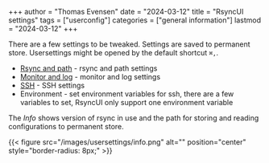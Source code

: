 +++
author = "Thomas Evensen"
date = "2024-03-12"
title =  "RsyncUI settings"
tags = ["userconfig"]
categories = ["general information"]
lastmod = "2024-03-12"
+++

There are a few settings to be tweaked. Settings are saved to permanent store. Usersettings might be opened by the default shortcut `⌘,`.

- [Rsync and path](/docs/settings/rsyncandpath/) - rsync and path settings
- [Monitor and log](/docs/settings/networksettings/) - monitor and log settings
- [SSH](/docs/settings/sshsettings) - SSH settings
- Environment - set environment variables for ssh, there are a few variables to set, RsyncUI only support one environment variable

The *Info* shows version of rsync in use and the path for storing and reading configurations to permanent store.

{{< figure src="/images/usersettings/info.png" alt="" position="center" style="border-radius: 8px;" >}}

